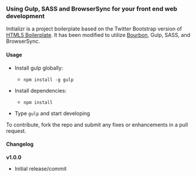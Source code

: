 ### Using Gulp, SASS and BrowserSync for your front end web development

Initializr is a project boilerplate based on the Twitter Bootstrap version of [HTML5 Boilerplate](http://html5boilerplate.com). It has been modified to utilize [Bourbon](http://bourbon.io), Gulp, SASS, and BrowserSync. 

#### Usage

- Install gulp globally:
  - `npm install -g gulp`

- Install dependencies:
  - `npm install`

- Type `gulp` and start developing

To contribute, fork the repo and submit any fixes or enhancements in a pull request. 

#### Changelog

**v1.0.0**
- Initial release/commit
